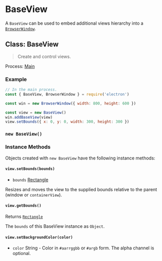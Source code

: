 # BaseView

A `BaseView` can be used to embed additional views hierarchy into a
[`BrowserWindow`](browser-window.md).

## Class: BaseView

> Create and control views.

Process: [Main](../glossary.md#main-process)

### Example

```javascript
// In the main process.
const { BaseView, BrowserWindow } = require('electron')

const win = new BrowserWindow({ width: 800, height: 600 })

const view = new BaseView()
win.addBaseView(view)
view.setBounds({ x: 0, y: 0, width: 300, height: 300 })
```

### `new BaseView()`

### Instance Methods

Objects created with `new BaseView` have the following instance methods:

#### `view.setBounds(bounds)`

* `bounds` [Rectangle](structures/rectangle.md)

Resizes and moves the view to the supplied bounds relative to the parent (window or `containerView`).

#### `view.getBounds()`

Returns [`Rectangle`](structures/rectangle.md)

The `bounds` of this BaseView instance as `Object`.

#### `view.setBackgroundColor(color)`

* `color` String - Color in `#aarrggbb` or `#argb` form. The alpha channel is
  optional.
